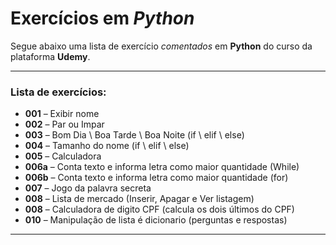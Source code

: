 # Exercícios em *Python*

Segue abaixo uma lista de exercício _comentados_ em **Python** do curso da plataforma **Udemy**.

***
### Lista de exercícios:

* **001** – Exibir nome
* **002** – Par ou Impar 
* **003** – Bom Dia \ Boa Tarde \ Boa Noite (if \ elif \ else) 
* **004** – Tamanho do nome (if \ elif \ else) 
* **005** – Calculadora
* **006a** – Conta texto e informa letra como maior quantidade (While)
* **006b** – Conta texto e informa letra como maior quantidade (for)
* **007** – Jogo da palavra secreta
* **008** – Lista de mercado (Inserir, Apagar e Ver listagem)
* **008** – Calculadora de digito CPF (calcula os dois últimos do CPF)
* **010** – Manipulação de lista é dicionario (perguntas e respostas)
***
